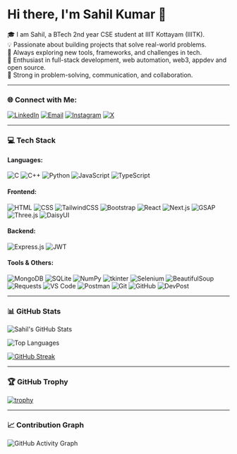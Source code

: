 # Hi there, I'm Sahil Kumar 👋

🎓 I am Sahil, a BTech 2nd year CSE student at IIIT Kottayam (IIITK).  
💡 Passionate about building projects that solve real-world problems.  
🚀 Always exploring new tools, frameworks, and challenges in tech.  
🤖 Enthusiast in full-stack development, web automation, web3, appdev and open source.  
🧠 Strong in problem-solving, communication, and collaboration.

---

### 🌐 Connect with Me:

[![LinkedIn](https://img.shields.io/badge/LinkedIn-0077B5?style=for-the-badge&logo=linkedin&logoColor=white)](https://www.linkedin.com/in/sahiltanvi28)
[![Email](https://img.shields.io/badge/Email-D14836?style=for-the-badge&logo=gmail&logoColor=white)](mailto:kumarsahil282006@gmail.com)
[![Instagram](https://img.shields.io/badge/Instagram-E4405F?style=for-the-badge&logo=instagram&logoColor=white)](https://instagram.com/g0sahil28)
[![X](https://img.shields.io/badge/X-000000?style=for-the-badge&logo=twitter&logoColor=white)](https://x.com/God_Sahil28)


---

### 💻 Tech Stack

#### Languages:
![C](https://img.shields.io/badge/C-00599C?style=flat&logo=c&logoColor=white)
![C++](https://img.shields.io/badge/C++-00599C?style=flat&logo=c%2B%2B&logoColor=white)
![Python](https://img.shields.io/badge/Python-3776AB?style=flat&logo=python&logoColor=white)
![JavaScript](https://img.shields.io/badge/JavaScript-F7DF1E?style=flat&logo=javascript&logoColor=black)
![TypeScript](https://img.shields.io/badge/TypeScript-3178C6?style=flat&logo=typescript&logoColor=white)

#### Frontend:
![HTML](https://img.shields.io/badge/HTML5-E34F26?style=flat&logo=html5&logoColor=white)
![CSS](https://img.shields.io/badge/CSS3-1572B6?style=flat&logo=css3&logoColor=white)
![TailwindCSS](https://img.shields.io/badge/TailwindCSS-38B2AC?style=flat&logo=tailwind-css&logoColor=white)
![Bootstrap](https://img.shields.io/badge/Bootstrap-7952B3?style=flat&logo=bootstrap&logoColor=white)
![React](https://img.shields.io/badge/React-20232A?style=flat&logo=react&logoColor=61DAFB)
![Next.js](https://img.shields.io/badge/Next.js-000000?style=flat&logo=next.js&logoColor=white)
![GSAP](https://img.shields.io/badge/GSAP-88CE02?style=flat&logo=greensock&logoColor=black)
![Three.js](https://img.shields.io/badge/Three.js-000000?style=flat&logo=three.js&logoColor=white)
![DaisyUI](https://img.shields.io/badge/DaisyUI-%23ffffff?style=flat&logo=daisyui&logoColor=%236b21a8)

#### Backend:
![Express.js](https://img.shields.io/badge/Express.js-404D59?style=flat)
![JWT](https://img.shields.io/badge/JWT-000000?style=flat&logo=jsonwebtokens&logoColor=white)

#### Tools & Others:
![MongoDB](https://img.shields.io/badge/MongoDB-47A248?style=flat&logo=mongodb&logoColor=white)
![SQLite](https://img.shields.io/badge/SQLite-07405E?style=flat&logo=sqlite&logoColor=white)
![NumPy](https://img.shields.io/badge/NumPy-013243?style=flat&logo=numpy&logoColor=white)
![tkinter](https://img.shields.io/badge/tkinter-%23000000?style=flat)
![Selenium](https://img.shields.io/badge/Selenium-43B02A?style=flat&logo=selenium&logoColor=white)
![BeautifulSoup](https://img.shields.io/badge/BeautifulSoup-000000?style=flat)
![Requests](https://img.shields.io/badge/Requests-000000?style=flat)
![VS Code](https://img.shields.io/badge/VSCode-007ACC?style=flat&logo=visual-studio-code&logoColor=white)
![Postman](https://img.shields.io/badge/Postman-FF6C37?style=flat&logo=postman&logoColor=white)
![Git](https://img.shields.io/badge/Git-F05032?style=flat&logo=git&logoColor=white)
![GitHub](https://img.shields.io/badge/GitHub-181717?style=flat&logo=github&logoColor=white)
![DevPost](https://img.shields.io/badge/Devpost-003E54?style=flat&logo=devpost&logoColor=white)

---

### 📊 GitHub Stats

![Sahil's GitHub Stats](https://github-readme-stats.vercel.app/api?username=Samyra312007&show_icons=true&theme=tokyonight)

![Top Languages](https://github-readme-stats.vercel.app/api/top-langs/?username=Samyra312007&layout=compact&theme=tokyonight)

[![GitHub Streak](https://github-readme-streak-stats.herokuapp.com/?user=Samyra312007&theme=tokyonight)](https://git.io/streak-stats)

---

### 🏆 GitHub Trophy

[![trophy](https://github-profile-trophy.vercel.app/?username=Samyra312007&theme=tokyonight&no-frame=true)](https://github.com/ryo-ma/github-profile-trophy)

---

### 📈 Contribution Graph

<img src="https://github-readme-activity-graph.cyclic.app/graph?username=Samyra312007&theme=react-dark" alt="GitHub Activity Graph" />
